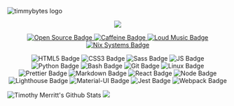 <div>
  <img src="https://raw.githubusercontent.com/timmybytes/timmybytes-website/gh-pages/img/timmybytes_header.png" alt="timmybytes logo" />
  <p align="center">
    <a href="https://timmybytes.com">
      <img src="https://img.shields.io/website?down_color=red&down_message=offline&up_color=green&up_message=online&url=https%3A%2F%2Ftimmybytes.com" />
    </a>
  </p>
</div>

<p align="center">
  <a href="https://en.wikipedia.org/wiki/Open_source">
    <img src="https://img.shields.io/badge/loves-open_source-pink" alt="Open Source Badge" />
  </a>
  <a href="https://www.google.com/search?tbm=isch&sxsrf=ALeKk00uuFD9dXWClyallpYc9ymFn3Xbcw:1600710165551&source=hp&biw=1440&bih=871&ei=FeZoX-iOH-WL_Qa0tZmoCQ&q=caffeine&oq=caff&gs_lcp=CgNpbWcQAxgAMgUIABCxAzIFCAAQsQMyBQgAELEDMgIIADICCAAyAggAMgIIADICCAAyAggAMgIIADoICAAQsQMQgwFQ_AhYlQxgxRVoAHAAeACAAZIBiAG3BJIBAzAuNJgBAKABAaoBC2d3cy13aXotaW1n&sclient=img&sfr=vfe">
    <img src="https://img.shields.io/badge/loves-caffeine-green" alt="Caffeine Badge" />
  </a>
  <a href="https://open.spotify.com/artist/72RvQ5IlKW2zrVlPuxSr9h">
    <img src="https://img.shields.io/badge/loves-loud_music-red" alt="Loud Music Badge" />
  </a>
  <a href="https://en.wikipedia.org/wiki/Operating_system#Unix_and_Unix-like_operating_systems">
    <img src="https://img.shields.io/badge/loves-*nix_Systems-blueviolet" alt="Nix Systems Badge" />
  </a>
</p>
<p align="center">
  <img src="https://img.shields.io/badge/HTML5-Proficient-success?logo=html5" alt="HTML5 Badge" />
  <img src="https://img.shields.io/badge/CSS3-Proficient-success?logo=css3" alt="CSS3 Badge" />
  <img src="https://img.shields.io/badge/SCSS-Proficient-success?logo=sass" alt="Sass Badge" />
  <img src="https://img.shields.io/badge/JavaScript-Proficient-success?logo=javascript" alt="JS Badge" />
  <img src="https://img.shields.io/badge/Python-Proficient-success?logo=python" alt="Python Badge" />
  <img src="https://img.shields.io/badge/Bash-Proficient-success?logo=gnu-bash" alt="Bash Badge" />
  <img src="https://img.shields.io/badge/Git-Proficient-success?logo=git" alt="Git Badge" />
  <img src="https://img.shields.io/badge/Linux-Proficient-success?logo=linux" alt="Linux Badge" />
  <img src="https://img.shields.io/badge/Prettier-Proficient-success?logo=prettier" alt="Prettier Badge" />
  <img src="https://img.shields.io/badge/Markdown-Proficient-success?logo=markdown" alt="Markdown Badge" />
  
  <img src="https://img.shields.io/badge/React-Comfortable-yellow?logo=react" alt="React Badge" />
  <img src="https://img.shields.io/badge/Node-Comfortable-yellow?logo=node.js" alt="Node Badge" />
  <img src="https://img.shields.io/badge/Lighthouse-Comfortable-yellow?logo=lighthouse" alt="Lighthouse Badge" />
  <img src="https://img.shields.io/badge/Material--UI-Comfortable-yellow?logo=material-ui" alt="Material-UI Badge" />

  <img src="https://img.shields.io/badge/Jest-Learning-orange?logo=jest" alt="Jest Badge" />
  <img src="https://img.shields.io/badge/Webpack-Learning-orange?logo=webpack" alt="Webpack Badge" />
</p>

<p>
  <img src="https://github-readme-stats.vercel.app/api?username=timmybytes&show_icons=true" alt="Timothy Merritt's Github Stats" />
  <img src="https://github-readme-stats.vercel.app/api/top-langs/?username=timmybytes&layout=compact" />
</p>

<!-- [![Top Langs](https://github-readme-stats.vercel.app/api/top-langs/?username=timmybytes&layout=compact)](https://github.com/anuraghazra/github-readme-stats) -->
